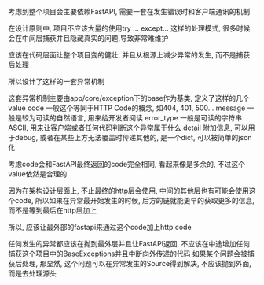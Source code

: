 考虑到整个项目会主要依赖FastAPI, 需要一套在发生错误时和客户端通讯的机制

在设计原则中, 项目不应该大量的使用try ... except... 这样的处理模式, 很多时候会在中间层捕获并且隐藏真实的问题,导致非常难维护

应该在代码层面让整个项目变的健壮, 并且从根源上减少异常的发生, 而不是捕获后处理

所以设计了这样的一套异常机制

这套异常机制主要由app/core/exception下的base作为基类, 定义了这样的几个value
code 一般这个等同于HTTP Code的概念, 如404, 401, 500...
message 一般是较为可读的自然语言, 用来给开发者阅读
error_type 一般是可读的字符串ASCII, 用来让客户端或者任何代码判断这个异常属于什么
detail 附加信息, 可以用于debug, 或者在某些上方无法覆盖时传递其他的, 是一个dict, 可以被简单的json化

考虑code会和FastAPI最终返回的code完全相同, 看起来像是多余的, 不过这个value依然是合理的

因为在架构设计层面上, 不止最终的http层会使用, 中间的其他层也有可能会使用这个code, 所以如果在异常最开始发生的时候, 后方的链就能更早的获取更多的信息, 而不是等到最后在http层加上

所以, 应该让最外部的fastapi来通过这个code加上http code



任何发生的异常都应该在抛到最外层并且让FastAPI返回, 不应该在中途增加任何捕获这个项目中的BaseExceptions并且中断向外传递的代码
如果某个问题会被捕获后处理, 那显然, 这个问题可以在异常发生的Source得到解决, 不应该抛到外面, 而是去处理源头 